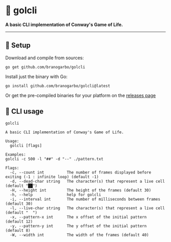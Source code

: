 # 🧬 **golcli**
**A basic CLI implementation of Conway's Game of Life.**

---

## 🌱 **Setup**
Download and compile from sources:
```
go get github.com/branogarbo/golcli
```
Install just the binary with Go:
```
go install github.com/branogarbo/golcli@latest
```

Or get the pre-compiled binaries for your platform on the [releases page](https://github.com/branogarbo/golcli/releases)


## 🌳 **CLI usage**
```
golcli

A basic CLI implementation of Conway's Game of Life.

Usage:
  golcli [flags]

Examples:
golcli -c 500 -l "##" -d "--" ./pattern.txt

Flags:
  -c, --count int          The number of frames displayed before exiting (-1 : infinite loop) (default -1)
  -d, --dead-char string   The character(s) that represent a live cell (default "██")
  -H, --height int         The height of the frames (default 30)
  -h, --help               help for golcli
  -i, --interval int       The number of milliseconds between frames (default 30)
  -l, --live-char string   The character(s) that represent a live cell (default "  ")
  -x, --pattern-x int      The x offset of the initial pattern (default 12)
  -y, --pattern-y int      The y offset of the initial pattern (default 8)
  -W, --width int          The width of the frames (default 40)
```